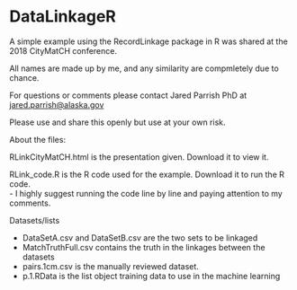 # DataLinkageR
A simple example using the RecordLinkage package in R was shared at the 2018 CityMatCH conference.

All names are made up by me, and any similarity are compmletely due to chance.

For questions or comments please contact Jared Parrish PhD at jared.parrish@alaska.gov

Please use and share this openly but use at your own risk.

About the files:

RLinkCityMatCH.html is the presentation given. Download it to view it.  
  
RLink_code.R is the R code used for the example. Download it to run the R code.  
    - I highly suggest running the code  line by line and paying attention to my comments.  
    
Datasets/lists 
  - DataSetA.csv and DataSetB.csv are the two sets to be linkaged
  - MatchTruthFull.csv contains the truth in the linkages between the datasets
  - pairs.1cm.csv is the manually reviewed dataset.
  - p.1.RData is the list object training data to use in the machine learning


